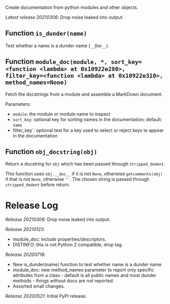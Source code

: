 Create documentation from python modules and other objects.

*Latest release 20210306*:
Drop noise leaked into output.

## Function `is_dunder(name)`

Test whether a name is a dunder name (`__`*foo*`__`).

## Function `module_doc(module, *, sort_key=<function <lambda> at 0x10922e280>, filter_key=<function <lambda> at 0x10922e310>, method_names=None)`

Fetch the docstrings from a module and assemble a MarkDown document.

Parameters:
* `module`: the module or module name to inspect
* `sort_key`: optional key for sorting names in the documentation;
  default: `name`
* filter_key`: optional test for a key used to select or reject keys
  to appear in the documentation

## Function `obj_docstring(obj)`

Return a docstring for `obj` which has been passed through `stripped_dedent`.

This function uses `obj.__doc__` if it is not `None`,
otherwise `getcomments(obj)` if that is not `None`,
otherwise `''`.
The chosen string is passed through `stripped_dedent` before return.

# Release Log



*Release 20210306*:
Drop noise leaked into output.

*Release 20210123*:
* module_doc: include properties/descriptors.
* DISTINFO: this is not Python 2 compatible, drop tag.

*Release 20200718*:
* New is_dunder(name) function to test whether name is a dunder name.
* module_doc: new method_names parameter to report only specific attributes from a class - default is all public names and most dunder methods - things without docs are not reported.
* Assorted small changes.

*Release 20200521*:
Initial PyPI release.
